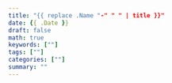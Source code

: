```yaml
---
title: "{{ replace .Name "-" " " | title }}"
date: {{ .Date }}
draft: false
math: true
keywords: [""]
tags: [""]
categories: [""]
summary: ""
---
```

